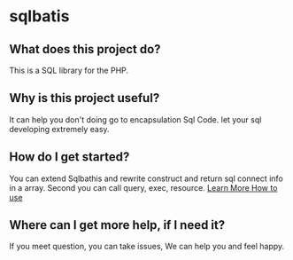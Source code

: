 # sqlbatis
## What does this project do?
This is a SQL library for the PHP.

## Why is this project useful?
It can help you don't doing go to encapsulation Sql Code. let your sql developing extremely easy.

## How do I get started?
You can extend Sqlbathis and rewrite construct and return sql connect info in a array.
Second you can call query, exec, resource.
[Learn More How to use](./test/search.php)
## Where can I get more help, if I need it?
If you meet question, you can take issues, We can help you and feel happy.